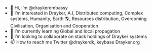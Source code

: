 - 👋 Hi, I’m @draykerembassy
- 👀 I’m interested in Drayker, A.I, Distributed computing, Complex systems, Humanity, Earth 🌎, Resources distribution, Overcoming Civilisation, Organisation and Cooperation  
- 🌱 I’m currently learning Global and local propagation
- 💞️ I’m looking to collaborate on stack holdings of Drayker systems
- 📫 How to reach me Twitter @draykerdk, keybase Drayker.org

<!---
draykerembassy/draykerembassy is a ✨ special ✨ repository because its `README.md` (this file) appears on your GitHub profile.
You can click the Preview link to take a look at your changes.
--->
